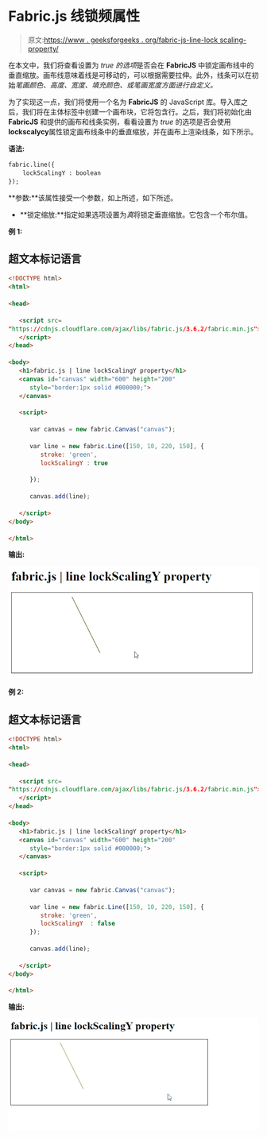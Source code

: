 # Fabric.js 线锁频属性

> 原文:[https://www . geeksforgeeks . org/fabric-js-line-lock scaling-property/](https://www.geeksforgeeks.org/fabric-js-line-lockscalingy-property/)

在本文中，我们将查看设置为 *true 的选项*是否会在 **FabricJS** 中锁定画布线中的垂直缩放。画布线意味着线是可移动的，可以根据需要拉伸。此外，线条可以在初始*笔画颜色、高度、宽度、填充颜色、*或*笔画宽度方面进行自定义。*

为了实现这一点，我们将使用一个名为 **FabricJS** 的 JavaScript 库。导入库之后，我们将在主体标签中创建一个画布块，它将包含行。之后，我们将初始化由 **FabricJS** 和提供的画布和线条实例，看看设置为 *true* 的选项是否会使用**lockscalycy**属性锁定画布线条中的垂直缩放，并在画布上渲染线条，如下所示。

**语法:**

```html
fabric.line({
    lockScalingY : boolean
});
```

**参数:**该属性接受一个参数，如上所述，如下所述。

*   **锁定缩放:**指定如果选项设置为*真*将锁定垂直缩放。它包含一个布尔值。

**例 1:**

## 超文本标记语言

```html
<!DOCTYPE html> 
<html> 

<head> 

   <script src= 
"https://cdnjs.cloudflare.com/ajax/libs/fabric.js/3.6.2/fabric.min.js"> 
   </script> 
</head> 

<body> 
   <h1>fabric.js | line lockScalingY property</h1>
   <canvas id="canvas" width="600" height="200"
      style="border:1px solid #000000;"> 
   </canvas> 

   <script>       

      var canvas = new fabric.Canvas("canvas"); 

      var line = new fabric.Line([150, 10, 220, 150], { 
         stroke: 'green',
         lockScalingY : true

      }); 

      canvas.add(line); 

   </script> 
</body> 

</html> 
```

**输出:**

![](img/8e1db0512f351b2203384877e7b7ecb2.png)

**例 2:**

## 超文本标记语言

```html
<!DOCTYPE html> 
<html> 

<head> 

   <script src= 
"https://cdnjs.cloudflare.com/ajax/libs/fabric.js/3.6.2/fabric.min.js"> 
   </script> 
</head> 

<body> 
   <h1>fabric.js | line lockScalingY property</h1>
   <canvas id="canvas" width="600" height="200"
      style="border:1px solid #000000;"> 
   </canvas> 

   <script>       

      var canvas = new fabric.Canvas("canvas"); 

      var line = new fabric.Line([150, 10, 220, 150], { 
         stroke: 'green',
         lockScalingY  : false
      }); 

      canvas.add(line); 

   </script> 
</body> 

</html> 
```

**输出:**

![](img/edff57d837a439dd87edec8200122783.png)